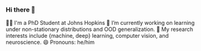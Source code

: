 ### Hi there 👋

👨‍🎓 I'm a PhD Student at Johns Hopkins
🔭 I’m currently working on learning under non-stationary distributions and OOD generalization.
🌱 My research interests include {machine, deep} learning, computer vision, and neuroscience. 
😄 Pronouns: he/him


<!--
**Laknath1996/Laknath1996** is a ✨ _special_ ✨ repository because its `README.md` (this file) appears on your GitHub profile.

Here are some ideas to get you started:
- 
- 🔭 I’m currently working on ...
- 🌱 I’m currently learning ...
- 👯 I’m looking to collaborate on ...
- 🤔 I’m looking for help with ...
- 💬 Ask me about ...
- 📫 How to reach me: ...
- 😄 Pronouns: ...
- ⚡ Fun fact: ...
-->
